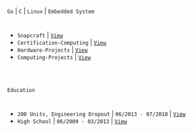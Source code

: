 <br />

`Go` | `C` | `Linux` | `Embedded System`
#

- `Snapcraft` | [`View`](https://snapcraft.io/publisher/kentlouisetonino) <br />
- `Certification-Computing` | [`View`](https://github.com/kentlouisetonino/kentlouisetonino/blob/develop/certification/Computing.md) <br />
- `Hardware-Projects` | [`View`](https://github.com/stars/kentlouisetonino/lists/hardware-projects) <br />
- `Computing-Projects` | [`View`](https://github.com/stars/kentlouisetonino/lists/computing-projects) <br />


<br />
<br />

`Education`
#

- `200 Units, Engineering Dropout` | `06/2013 - 07/2018` | [`View`](https://github.com/kentlouisetonino/kentlouisetonino/blob/develop/education/01-High-School.md)
- `High School` | `06/2009 - 03/2013` | [`View`](https://github.com/kentlouisetonino/kentlouisetonino/blob/develop/education/01-High-School.md)
